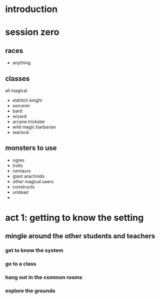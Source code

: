 # introduction
# session zero
## races
- anything
## classes
all magical
- eldritch knight
- sorcerer
- bard
- wizard
- arcane trickster
- wild magic barbarian
- warlock
## monsters to use
- ogres
- trolls
- centaurs
- giant arachnids
- other magical users
- constructs
- undead
- 
# act 1: getting to know the setting
## mingle around the other students and teachers
### get to know the system
### go to a class
### hang out in the common rooms
### explore the grounds
## 